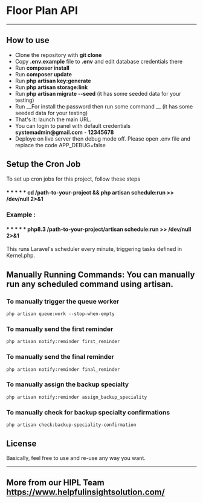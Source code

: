 # Floor Plan API

---

## How to use

- Clone the repository with __git clone__
- Copy __.env.example__ file to __.env__ and edit database credentials there
- Run __composer install__
- Run __composer update__
- Run __php artisan key:generate__
- Run __php artisan storage:link__
- Run __php artisan migrate --seed__ (it has some seeded data for your testing)
- Run __For install the password then run some command __ (it has some seeded data for your testing)
- That's it: launch the main URL. 
- You can login to panel with default credentials __systemadmin@gmail.com__ - __12345678__
- Deploye on live server then debug mode off. Please open .env file and replace the code APP_DEBUG=false

## Setup the Cron Job

   To set up cron jobs for this project, follow these steps

   #### * * * * * cd /path-to-your-project && php artisan schedule:run >> /dev/null 2>&1

  ### Example :

   #### * * * * * php8.3 /path-to-your-project/artisan schedule:run >> /dev/null 2>&1

   This runs Laravel's scheduler every minute, triggering tasks defined in Kernel.php.

   ## Manually Running Commands: You can manually run any scheduled command using artisan.

   ### To manually trigger the queue worker
    php artisan queue:work --stop-when-empty

   ### To manually send the first reminder
    php artisan notify:reminder first_reminder
   
   ### To manually send the final reminder
    php artisan notify:reminder final_reminder

   ### To manually assign the backup specialty
    php artisan notify:reminder assign_backup_speciality

   ### To manually check for backup specialty confirmations
    php artisan check:backup-speciality-confirmation



## License

Basically, feel free to use and re-use any way you want.

---

## More from our HIPL Team https://www.helpfulinsightsolution.com/
